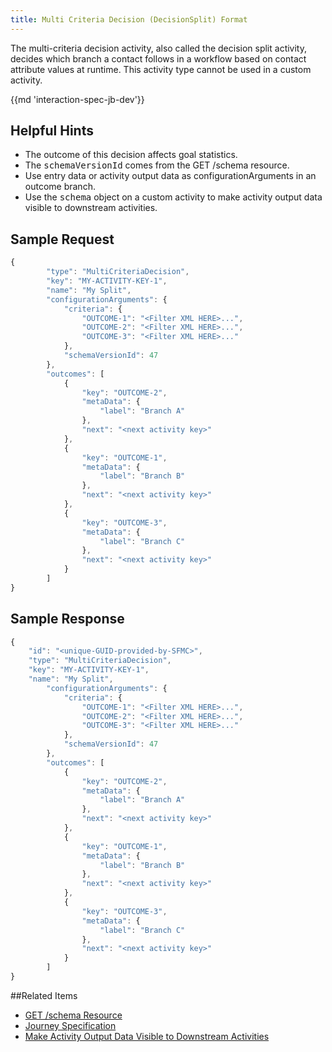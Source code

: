 ```yaml
---
title: Multi Criteria Decision (DecisionSplit) Format
---
```


The multi-criteria decision activity, also called the decision split activity, decides which branch a contact follows in a workflow based on contact attribute values at runtime. This activity type cannot be used in a custom activity.

{{md 'interaction-spec-jb-dev'}}

## Helpful Hints
* The outcome of this decision affects goal statistics.
* The <samp class="codeph nolang">schemaVersionId</samp> comes from the GET /schema resource.
* Use entry data or activity output data as configurationArguments in an outcome branch.
* Use the <samp class="codeph nolang">schema</samp> object on a custom activity to make activity output data visible to downstream activities.

## Sample Request
```js
{
		"type": "MultiCriteriaDecision",
		"key": "MY-ACTIVITY-KEY-1",
		"name": "My Split",
		"configurationArguments": {
			"criteria": {
				"OUTCOME-1": "<Filter XML HERE>...",
				"OUTCOME-2": "<Filter XML HERE>...",
				"OUTCOME-3": "<Filter XML HERE>..."
			},
			"schemaVersionId": 47
		},
		"outcomes": [
			{
				"key": "OUTCOME-2",
				"metaData": {
					"label": "Branch A"
				},
				"next": "<next activity key>"
			},
			{
				"key": "OUTCOME-1",
				"metaData": {
					"label": "Branch B"
				},
				"next": "<next activity key>"
			},
			{
				"key": "OUTCOME-3",
				"metaData": {
					"label": "Branch C"
				},
				"next": "<next activity key>"
			}
		]
}
```
## Sample Response
```js
{
    "id": "<unique-GUID-provided-by-SFMC>",
	"type": "MultiCriteriaDecision",
	"key": "MY-ACTIVITY-KEY-1",
	"name": "My Split",
		"configurationArguments": {
			"criteria": {
				"OUTCOME-1": "<Filter XML HERE>...",
				"OUTCOME-2": "<Filter XML HERE>...",
				"OUTCOME-3": "<Filter XML HERE>..."
			},
			"schemaVersionId": 47
		},
		"outcomes": [
			{
				"key": "OUTCOME-2",
				"metaData": {
					"label": "Branch A"
				},
				"next": "<next activity key>"
			},
			{
				"key": "OUTCOME-1",
				"metaData": {
					"label": "Branch B"
				},
				"next": "<next activity key>"
			},
			{
				"key": "OUTCOME-3",
				"metaData": {
					"label": "Branch C"
				},
				"next": "<next activity key>"
			}
		]
}
```

##Related Items
* [GET /schema Resource](schemasCollection.htm)
* [Journey Specification](getting-started-spec.htm)
* [Make Activity Output Data Visible to Downstream Activities](https://developer.salesforce.com/docs/atlas.en-us.mc-app-development.meta/mc-app-development/creating-activities.htm)
